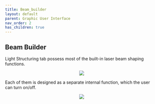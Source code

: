 ```yaml
---
title: Beam_builder
layout: default
parent: Graphic User Interface
nav_order: 2
has_children: true
---
```

## [](#header-2)Beam Builder

Light Structuring tab possess most of the built-in laser beam shaping functions. 
<p align="center">
  <img src="/BCAA_tutorial/assets/images/Light_Structuring.png">
</p>
Each of them is designed as a separate internal function, which the user can turn on/off.
<p align="center">
  <img src="/BCAA_tutorial/assets/images/on_off.png">
</p>
 



